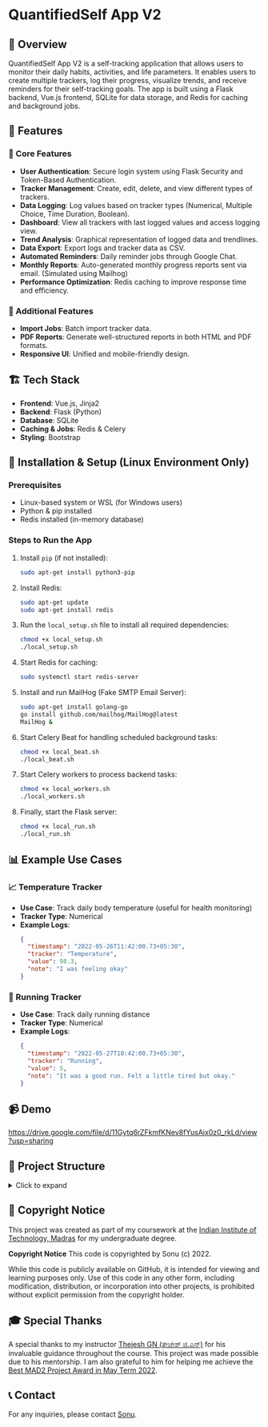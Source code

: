 # QuantifiedSelf App V2

## 📌 Overview

QuantifiedSelf App V2 is a self-tracking application that allows users to monitor their daily habits, activities, and life parameters. It enables users to create multiple trackers, log their progress, visualize trends, and receive reminders for their self-tracking goals. The app is built using a Flask backend, Vue.js frontend, SQLite for data storage, and Redis for caching and background jobs.

## 📝 Features

### 🌟 Core Features

- **User Authentication**: Secure login system using Flask Security and Token-Based Authentication.
- **Tracker Management**: Create, edit, delete, and view different types of trackers.
- **Data Logging**: Log values based on tracker types (Numerical, Multiple Choice, Time Duration, Boolean).
- **Dashboard**: View all trackers with last logged values and access logging view.
- **Trend Analysis**: Graphical representation of logged data and trendlines.
- **Data Export**: Export logs and tracker data as CSV.
- **Automated Reminders**: Daily reminder jobs through Google Chat.
- **Monthly Reports**: Auto-generated monthly progress reports sent via email. (Simulated using Mailhog)
- **Performance Optimization**: Redis caching to improve response time and efficiency.

### 🚀 Additional Features

- **Import Jobs**: Batch import tracker data.
- **PDF Reports**: Generate well-structured reports in both HTML and PDF formats.
- **Responsive UI**: Unified and mobile-friendly design.

## 🏗️ Tech Stack

- **Frontend**: Vue.js, Jinja2
- **Backend**: Flask (Python)
- **Database**: SQLite
- **Caching & Jobs**: Redis & Celery
- **Styling**: Bootstrap

## 🔧 Installation & Setup (Linux Environment Only)

### Prerequisites

- Linux-based system or WSL (for Windows users)
- Python & pip installed
- Redis installed (in-memory database)

### Steps to Run the App

1. Install `pip` (if not installed):
   ```bash
   sudo apt-get install python3-pip
   ```
2. Install Redis:
   ```bash
   sudo apt-get update
   sudo apt-get install redis
   ```
3. Run the `local_setup.sh` file to install all required dependencies:
   ```bash
   chmod +x local_setup.sh
   ./local_setup.sh
   ```
4. Start Redis for caching:
   ```bash
   sudo systemctl start redis-server
   ```
5. Install and run MailHog (Fake SMTP Email Server):
   ```bash
   sudo apt-get install golang-go
   go install github.com/mailhog/MailHog@latest
   MailHog &
   ```
6. Start Celery Beat for handling scheduled background tasks:
   ```bash
   chmod +x local_beat.sh
   ./local_beat.sh
   ```
7. Start Celery workers to process backend tasks:
   ```bash
   chmod +x local_workers.sh
   ./local_workers.sh
   ```
8. Finally, start the Flask server:
   ```bash
   chmod +x local_run.sh
   ./local_run.sh
   ```

## 📊 Example Use Cases

### 📈 Temperature Tracker

- **Use Case**: Track daily body temperature (useful for health monitoring)
- **Tracker Type**: Numerical
- **Example Logs**:
  ```json
  {
    "timestamp": "2022-05-26T11:42:00.73+05:30",
    "tracker": "Temperature",
    "value": 98.3,
    "note": "I was feeling okay"
  }
  ```

### 🏃 Running Tracker

- **Use Case**: Track daily running distance
- **Tracker Type**: Numerical
- **Example Logs**:
  ```json
  {
    "timestamp": "2022-05-27T10:42:00.73+05:30",
    "tracker": "Running",
    "value": 5,
    "note": "It was a good run. Felt a little tired but okay."
  }
  ```

## 📹 Demo

https://drive.google.com/file/d/11Gytq6rZFkmfKNev8fYusAix0z0_rkLd/view?usp=sharing

## 📂 Project Structure

<details>
<summary>Click to expand</summary>

```
.
├── api.yaml
├── application
│   ├── config.py
│   ├── controllers.py
│   ├── database.py
│   ├── models.py
│   ├── tasks.py
│   └── workers.py
├── celerybeat-schedule
├── db_directory
│   └── database.sqlite3
├── local_beat.sh
├── local_run.sh
├── local_setup.sh
├── local_workers.sh
├── main.py
├── readme.md
├── report
│   ├── firasans-bold.otf
│   ├── firasans-italic.otf
│   ├── firasans-light.otf
│   ├── firasans-lightitalic.otf
│   ├── firasans-regular.otf
│   ├── heading.svg
│   ├── internal-links.svg
│   ├── multi-columns.svg
│   ├── report-cover.jpg
│   ├── report.css
│   ├── report.html
│   ├── style.svg
│   ├── table-content.svg
│   └── thumbnail.png
├── report.pdf
├── requirements.txt
├── static
│   ├── bootstrap
│   │   ├── css
│   │   │   └── bootstrap.min.css
│   │   └── js
│   │       └── bootstrap.min.js
│   ├── css
│   │   └── styles.css
│   ├── fonts
│   │   ├── FontAwesome.otf
│   │   ├── FontAwesome.otf:Zone.Identifier
│   │   ├── font-awesome.min.css
│   │   ├── fontawesome-webfont.eot
│   │   ├── fontawesome-webfont.eot:Zone.Identifier
│   │   ├── fontawesome-webfont.svg
│   │   ├── fontawesome-webfont.svg:Zone.Identifier
│   │   ├── fontawesome-webfont.ttf
│   │   ├── fontawesome-webfont.ttf:Zone.Identifier
│   │   ├── fontawesome-webfont.woff
│   │   ├── fontawesome-webfont.woff2
│   │   ├── fontawesome-webfont.woff2:Zone.Identifier
│   │   └── fontawesome-webfont.woff:Zone.Identifier
│   ├── img
│   │   ├── computer.webp
│   │   └── computer.webp:Zone.Identifier
│   ├── js
│   │   ├── bs-init.js
│   │   ├── createLog.js
│   │   ├── createTracker.js
│   │   ├── home.js
│   │   ├── login.js
│   │   ├── signup.js
│   │   ├── summary.js
│   │   ├── updateLog.js
│   │   └── updateTracker.js
│   └── vue
│       ├── vue.js
│       ├── vue.js:Zone.Identifier
│       ├── vue.min.js
│       └── vue.min.js:Zone.Identifier
└── templates
    ├── createLog.html
    ├── createTracker.html
    ├── home.html
    ├── login.html
    ├── monthly_report.html
    ├── signup.html
    ├── summary.html
    ├── updateLog.html
    └── updateTracker.html
```

</details>

## 📜 Copyright Notice

This project was created as part of my coursework at the [Indian Institute of Technology, Madras](https://www.iitm.ac.in/) for my undergraduate degree.

**Copyright Notice**
This code is copyrighted by Sonu (c) 2022.

While this code is publicly available on GitHub, it is intended for viewing and learning purposes only. Use of this code in any other form, including modification, distribution, or incorporation into other projects, is prohibited without explicit permission from the copyright holder.

## 🎓 Special Thanks

A special thanks to my instructor [Thejesh GN (ತೇಜೇಶ್ ಜಿ.ಎನ್)](https://github.com/thejeshgn) for his invaluable guidance throughout the course. This project was made possible due to his mentorship. I am also grateful to him for helping me achieve the [Best MAD2 Project Award in May Term 2022](https://study.iitm.ac.in/student-achievements/projects/MAD2%20Project/2022/May%20Term%202022).

## 📞 Contact

For any inquiries, please contact [Sonu](mailto:smalik2811@gmail.com).
